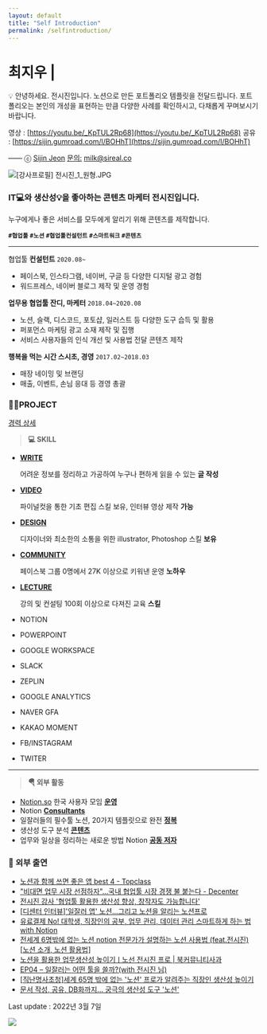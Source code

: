 ```yaml
---
layout: default
title: "Self Introduction"
permalink: /selfintroduction/
---
```


# 최지우 |

<aside>
💡 안녕하세요. 전시진입니다. 노션으로 만든 포트폴리오 템플릿을 전달드립니다. 
포트폴리오는 본인의 개성을 표현하는 만큼 다양한 사례를 확인하시고, 다채롭게 꾸며보시기 바랍니다.

영상 : [https://youtu.be/_KpTUL2Rp68](https://youtu.be/_KpTUL2Rp68)
공유 : [https://sijin.gumroad.com/l/BOHhT](https://sijin.gumroad.com/l/BOHhT)

——
ⓒ [Sijin Jeon](https://sireal.co/)
[문의:](https://sireal.co/) milk@sireal.co

</aside>

![[강사프로필] 전시진_1_원형.JPG](%E1%84%80%E1%85%A1%E1%86%BC%E1%84%89%E1%85%A1%E1%84%91%E1%85%B3%E1%84%85%E1%85%A9%E1%84%91%E1%85%B5%E1%86%AF_%E1%84%8C%E1%85%A5%E1%86%AB%E1%84%89%E1%85%B5%E1%84%8C%E1%85%B5%E1%86%AB_1_%E1%84%8B%E1%85%AF%E1%86%AB%E1%84%92%E1%85%A7%E1%86%BC.jpg)

### IT💻와 생산성💡을 좋아하는 콘텐츠 마케터 전시진입니다. 
누구에게나 좋은 서비스를 모두에게 알리기 위해 콘텐츠를 제작합니다.

**`#협업툴` `#노션` `#협업툴컨설턴트` `#스마트워크` `#콘텐츠`**

---

협업툴 **컨설턴트**
`2020.08~`

- 페이스북, 인스타그램, 네이버, 구글 등 다양한 디지털 광고 경험
- 워드프레스, 네이버 블로그 제작 및 운영 경험

**업무용 협업툴 잔디, 마케터**
`2018.04~2020.08`

- 노션, 슬랙, 디스코드, 포토샵, 일러스트 등 다양한 도구 습득 및 활용
- 퍼포먼스 마케팅 광고 소재 제작 및 집행
- 서비스 사용자들의 인식 개선 및 사용법 전달 콘텐츠 제작

**행복을 먹는 시간 스시초, 경영**
`2017.02~2018.03`

- 매장 네이밍 및 브랜딩
- 매출, 이벤트, 손님 응대 등 경영 총괄

### **👨‍🎓PROJECT**

[경력 상세](%E1%84%80%E1%85%A7%E1%86%BC%E1%84%85%E1%85%A7%E1%86%A8%20%E1%84%89%E1%85%A1%E1%86%BC%E1%84%89%E1%85%A6%202158a4380929816ea2d4f95bc9d7e389.csv)

> **💻 SKILL**
> 

- [**WRITE**](https://brunch.co.kr/@sijin90)
    
    어려운 정보를 정리하고 가공하여 누구나 편하게 읽을 수 있는 **글 작성**
    
- [**VIDEO**](http://sireal.co/)
    
    파이널컷을 통한 기초 편집 스킬 보유, 인터뷰 영상 제작 **가능**
    
- [**DESIGN**](https://blog.naver.com/sijin810)
    
    디자이너와 최소한의 소통을 위한 illustrator, Photoshop 스킬 **보유**
    
- [**COMMUNITY**](https://www.facebook.com/groups/notion.so)
    
    페이스북 그룹 0명에서 27K 이상으로 키워낸 운영 **노하우**
    
- [**LECTURE**](https://www.instagram.com/sijin.me/)
    
    강의 및 컨설팅 100회 이상으로 다져진 교육 **스킬**
    

- NOTION
- POWERPOINT
- GOOGLE WORKSPACE
- SLACK
- ZEPLIN

- GOOGLE ANALYTICS
- NAVER GFA
- KAKAO MOMENT
- FB/INSTAGRAM
- TWITER

---

> **🪂 외부 활동**
> 
- [Notion.so](http://notion.so) 한국 사용자 모임 [**운영**](https://www.facebook.com/groups/notion.so)
- Notion [**Consultants**](https://www.notion.so/344175b8ebfe48fda4edf557826241d0?pvs=21)
- 일잘러들의 필수툴 노션, 20가지 템플릿으로 완전 [**정복**](https://publy.co/bundle/2216?fr=search)
- 생산성 도구 분석 [**콘텐츠**](https://bit.ly/3hnp7bQ)
- 업무와 일상을 정리하는 새로운 방법 Notion [**공동 저자**](https://coupa.ng/bP36QS)

### 📌 외부 출연

- [노션과 함께 쓰면 좋은 앱 best 4 - Topclass](http://topclass.chosun.com/board/view.asp?catecode=R&tnu=202010100007)
- ["비대면 업무 시장 선점하자"…국내 협업툴 시장 경쟁 불 붙는다 - Decenter](https://decenter.kr/NewsView/1ZAAWR2DXY)
- [전시진 강사 '협업툴 활용한 생산성 향상, 창작자도 가능합니다'](http://www.superc.tv/index/news/media_view.php?wr_id=1277)
- [[디센터 인터뷰]'일잘러 앱' 노션…그리고 노션을 알리는 노션프로](https://decenter.kr/NewsView/1Z5HPELUC3/GZ04)
- [유료결제 No! 대학생, 직장인의 공부, 업무 관리, 데이터 관리 스마트하게 하는 법 with Notion](https://www.youtube.com/watch?v=Dl8-V_B9P4k&t=322s)
- [전세계 6명밖에 없는 노션 notion 전문가가 설명하는 노션 사용법 (feat.전시진) [노션 소개, 노션 활용법]](https://www.youtube.com/watch?v=dckhCn-m_Mg)
- [노션을 활용한 업무생산성 높이기ㅣ노선 전시진 프로 | 북커뮤니티사과](https://www.youtube.com/watch?v=39dz8bm80T8)
- [EP04 – 일잘러는 어떤 툴을 쓸까?(with 전시진 님)](https://www.podty.me/episode/12437577)
- [[직난명사초청]세계 65명 밖에 없는 '노션' 프로가 알려주는 직장인 생산성 높이기](http://www.podbbang.com/ch/8333)
- [문서 작성, 공유, DB화까지... 궁극의 생산성 도구 '노션'](http://topclass.chosun.com/board/view.asp?catecode=R&tnu=202010100006)

Last update : 2022년 3월 7일  

![](https://hits.seeyoufarm.com/api/count/incr/badge.svg?url=https%3A%2F%2Fwww.notion.so%2Fsijin%2FSireal-db49382f01d940b3b78cb5d61fb1cefe&count_bg=%232B39CE&title_bg=%23555555&icon=socket-dot-io.svg&icon_color=%23E7E7E7&title=VIEW&edge_flat=false)
